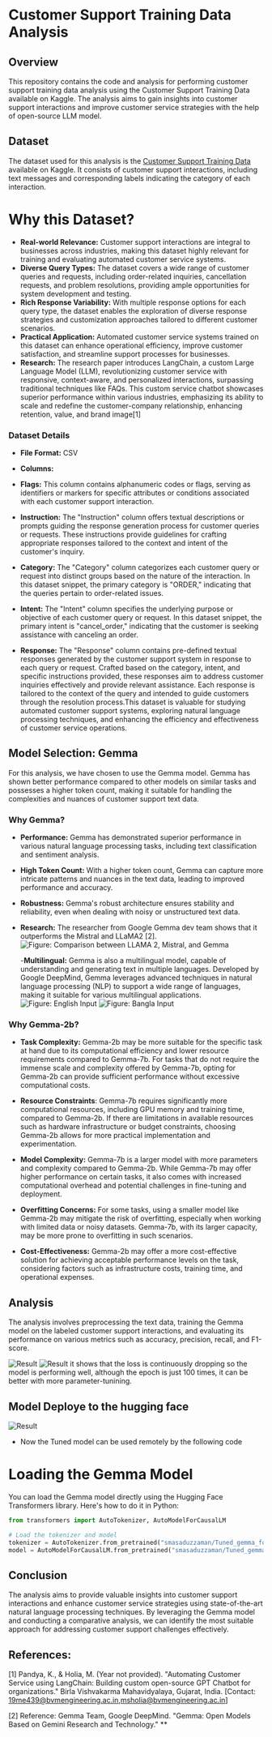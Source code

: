 # Customer Support Training Data Analysis

## Overview
This repository contains the code and analysis for performing customer support training data analysis using the Customer Support Training Data available on Kaggle. The analysis aims to gain insights into customer support interactions and improve customer service strategies with the help of open-source LLM model.

## Dataset
The dataset used for this analysis is the [Customer Support Training Data](https://www.kaggle.com/datasets/talaviyabhavik/customer-support-training-data) available on Kaggle. It consists of customer support interactions, including text messages and corresponding labels indicating the category of each interaction.

# Why this Dataset?
- **Real-world Relevance:** Customer support interactions are integral to businesses across industries, making this dataset highly relevant for training and evaluating automated customer service systems.
- **Diverse Query Types:** The dataset covers a wide range of customer queries and requests, including order-related inquiries, cancellation requests, and problem resolutions, providing ample opportunities for system development and testing.
- **Rich Response Variability:** With multiple response options for each query type, the dataset enables the exploration of diverse response strategies and customization approaches tailored to different customer scenarios.
- **Practical Application:** Automated customer service systems trained on this dataset can enhance operational efficiency, improve customer satisfaction, and streamline support processes for businesses.
- **Research:** The research paper introduces LangChain, a custom Large Language Model (LLM), revolutionizing customer service with responsive, context-aware, and personalized interactions, surpassing traditional techniques like FAQs. This custom service chatbot showcases superior performance within various industries, emphasizing its ability to scale and redefine the customer-company relationship, enhancing retention, value, and brand image[1]

### Dataset Details
- **File Format:** CSV
- **Columns:**
- **Flags:** This column contains alphanumeric codes or flags, serving as identifiers or markers for specific attributes or conditions associated with each customer support interaction.

- **Instruction:** The "Instruction" column offers textual descriptions or prompts guiding the response generation process for customer queries or requests. These instructions provide guidelines for crafting appropriate responses tailored to the context and intent of the customer's inquiry.

- **Category:** The "Category" column categorizes each customer query or request into distinct groups based on the nature of the interaction. In this dataset snippet, the primary category is "ORDER," indicating that the queries pertain to order-related issues.

- **Intent:** The "Intent" column specifies the underlying purpose or objective of each customer query or request. In this dataset snippet, the primary intent is "cancel_order," indicating that the customer is seeking assistance with canceling an order.

- **Response:** The "Response" column contains pre-defined textual responses generated by the customer support system in response to each query or request. Crafted based on the category, intent, and specific instructions provided, these responses aim to address customer inquiries effectively and provide relevant assistance. Each response is tailored to the context of the query and intended to guide customers through the resolution process.This dataset is valuable for studying automated customer support systems, exploring natural language processing techniques, and enhancing the efficiency and effectiveness of customer service operations.

## Model Selection: Gemma
For this analysis, we have chosen to use the Gemma model. Gemma has shown better performance compared to other models on similar tasks and possesses a higher token count, making it suitable for handling the complexities and nuances of customer support text data.

### Why Gemma?
- **Performance:** Gemma has demonstrated superior performance in various natural language processing tasks, including text classification and sentiment analysis.
- **High Token Count:** With a higher token count, Gemma can capture more intricate patterns and nuances in the text data, leading to improved performance and accuracy.
- **Robustness:** Gemma's robust architecture ensures stability and reliability, even when dealing with noisy or unstructured text data.
- **Research:** The researcher from Google Gemma dev team shows that it outperforms the Mistral and LLaMA2 [2].
![Figure: Comparison between LLAMA 2, Mistral, and Gemma](img/Screenshot_5.png)

  -**Multilingual:** Gemma is also a multilingual model, capable of understanding and generating text in multiple languages. Developed by Google DeepMind, Gemma leverages advanced techniques in natural language processing (NLP) to support a wide range of languages, making it suitable for various multilingual applications.
  ![Figure: English Input](img/out1.png) ![Figure: Bangla Input](img/out2.png)

### Why Gemma-2b?
- **Task Complexity:** Gemma-2b may be more suitable for the specific task at hand due to its computational efficiency and lower resource requirements compared to Gemma-7b. For tasks that do not require the immense scale and complexity offered by Gemma-7b, opting for Gemma-2b can provide sufficient performance without excessive computational costs.

- **Resource Constraints**: Gemma-7b requires significantly more computational resources, including GPU memory and training time, compared to Gemma-2b. If there are limitations in available resources such as hardware infrastructure or budget constraints, choosing Gemma-2b allows for more practical implementation and experimentation.

- **Model Complexity:** Gemma-7b is a larger model with more parameters and complexity compared to Gemma-2b. While Gemma-7b may offer higher performance on certain tasks, it also comes with increased computational overhead and potential challenges in fine-tuning and deployment.

- **Overfitting Concerns:** For some tasks, using a smaller model like Gemma-2b may mitigate the risk of overfitting, especially when working with limited data or noisy datasets. Gemma-7b, with its larger capacity, may be more prone to overfitting in such scenarios.

- **Cost-Effectiveness:** Gemma-2b may offer a more cost-effective solution for achieving acceptable performance levels on the task, considering factors such as infrastructure costs, training time, and operational expenses.

## Analysis
The analysis involves preprocessing the text data, training the Gemma model on the labeled customer support interactions, and evaluating its performance on various metrics such as accuracy, precision, recall, and F1-score.

![Result](img/tb.png)
![Result](img/tb1.png)
it shows that the loss is continuously dropping so the model is performing well, although the epoch is just 100 times, it can be better with more parameter-tunining.

## Model Deploye to the hugging face
![Result](img/deploy.png)

- Now the Tuned model can be used remotely by the following code
# Loading the Gemma Model

You can load the Gemma model directly using the Hugging Face Transformers library. Here's how to do it in Python:

```python
from transformers import AutoTokenizer, AutoModelForCausalLM

# Load the tokenizer and model
tokenizer = AutoTokenizer.from_pretrained("smasaduzzaman/Tuned_gemma_for_customer_service_bot")
model = AutoModelForCausalLM.from_pretrained("smasaduzzaman/Tuned_gemma_for_customer_service_bot")
```
## Conclusion
The analysis aims to provide valuable insights into customer support interactions and enhance customer service strategies using state-of-the-art natural language processing techniques. By leveraging the Gemma model and conducting a comparative analysis, we can identify the most suitable approach for addressing customer support challenges effectively.



## References:
[1] Pandya, K., & Holia, M. (Year not provided). "Automating Customer Service using LangChain: Building custom open-source GPT Chatbot for organizations." Birla Vishvakarma Mahavidyalaya, Gujarat, India. [Contact: 19me439@bvmengineering.ac.in,msholia@bvmengineering.ac.in]

[2] Reference: Gemma Team, Google DeepMind. "Gemma: Open Models Based on Gemini Research and Technology."
**
